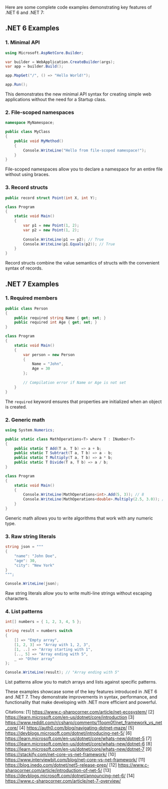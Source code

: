 Here are some complete code examples demonstrating key features of .NET 6 and .NET 7:

## .NET 6 Examples

### 1. Minimal API

```csharp
using Microsoft.AspNetCore.Builder;

var builder = WebApplication.CreateBuilder(args);
var app = builder.Build();

app.MapGet("/", () => "Hello World!");

app.Run();
```

This demonstrates the new minimal API syntax for creating simple web applications without the need for a Startup class.

### 2. File-scoped namespaces

```csharp
namespace MyNamespace;

public class MyClass
{
    public void MyMethod()
    {
        Console.WriteLine("Hello from file-scoped namespace!");
    }
}
```

File-scoped namespaces allow you to declare a namespace for an entire file without using braces.

### 3. Record structs

```csharp
public record struct Point(int X, int Y);

class Program
{
    static void Main()
    {
        var p1 = new Point(1, 2);
        var p2 = new Point(1, 2);
        
        Console.WriteLine(p1 == p2); // True
        Console.WriteLine(p1.Equals(p2)); // True
    }
}
```

Record structs combine the value semantics of structs with the convenient syntax of records.

## .NET 7 Examples

### 1. Required members

```csharp
public class Person
{
    public required string Name { get; set; }
    public required int Age { get; set; }
}

class Program
{
    static void Main()
    {
        var person = new Person
        {
            Name = "John",
            Age = 30
        };
        
        // Compilation error if Name or Age is not set
    }
}
```

The `required` keyword ensures that properties are initialized when an object is created.

### 2. Generic math

```csharp
using System.Numerics;

public static class MathOperations<T> where T : INumber<T>
{
    public static T Add(T a, T b) => a + b;
    public static T Subtract(T a, T b) => a - b;
    public static T Multiply(T a, T b) => a * b;
    public static T Divide(T a, T b) => a / b;
}

class Program
{
    static void Main()
    {
        Console.WriteLine(MathOperations<int>.Add(5, 3)); // 8
        Console.WriteLine(MathOperations<double>.Multiply(2.5, 3.0)); // 7.5
    }
}
```

Generic math allows you to write algorithms that work with any numeric type.

### 3. Raw string literals

```csharp
string json = """
{
    "name": "John Doe",
    "age": 30,
    "city": "New York"
}
""";

Console.WriteLine(json);
```

Raw string literals allow you to write multi-line strings without escaping characters.

### 4. List patterns

```csharp
int[] numbers = { 1, 2, 3, 4, 5 };

string result = numbers switch
{
    [] => "Empty array",
    [1, 2, 3] => "Array with 1, 2, 3",
    [1, ..] => "Array starting with 1",
    [.., 5] => "Array ending with 5",
    _ => "Other array"
};

Console.WriteLine(result); // "Array ending with 5"
```

List patterns allow you to match arrays and lists against specific patterns.

These examples showcase some of the key features introduced in .NET 6 and .NET 7. They demonstrate improvements in syntax, performance, and functionality that make developing with .NET more efficient and powerful.

Citations:
[1] https://www.c-sharpcorner.com/article/net-ecosystem/
[2] https://learn.microsoft.com/en-us/dotnet/core/introduction
[3] https://www.reddit.com/r/csharp/comments/11oom0f/net_framework_vs_net_core/
[4] https://auth0.com/blog/navigating-dotnet-maze/
[5] https://devblogs.microsoft.com/dotnet/introducing-net-5/
[6] https://learn.microsoft.com/en-us/dotnet/core/whats-new/dotnet-5
[7] https://learn.microsoft.com/en-us/dotnet/core/whats-new/dotnet-6
[8] https://learn.microsoft.com/en-us/dotnet/core/whats-new/dotnet-7
[9] https://stackify.com/net-core-vs-net-framework/
[10] https://www.interviewbit.com/blog/net-core-vs-net-framework/
[11] https://blog.inedo.com/dotnet/net5-release-prep/
[12] https://www.c-sharpcorner.com/article/introduction-of-net-5/
[13] https://devblogs.microsoft.com/dotnet/announcing-net-6/
[14] https://www.c-sharpcorner.com/article/net-7-overview/